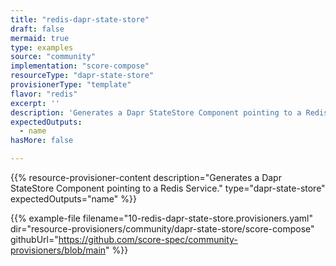 ```yaml
---
title: "redis-dapr-state-store"
draft: false
mermaid: true
type: examples
source: "community"
implementation: "score-compose"
resourceType: "dapr-state-store"
provisionerType: "template"
flavor: "redis"
excerpt: ''
description: 'Generates a Dapr StateStore Component pointing to a Redis Service.'
expectedOutputs: 
  - name
hasMore: false

---
```


{{% resource-provisioner-content description="Generates a Dapr StateStore Component pointing to a Redis Service." type="dapr-state-store" expectedOutputs="name" %}}

{{% example-file filename="10-redis-dapr-state-store.provisioners.yaml" dir="resource-provisioners/community/dapr-state-store/score-compose" githubUrl="https://github.com/score-spec/community-provisioners/blob/main" %}}
